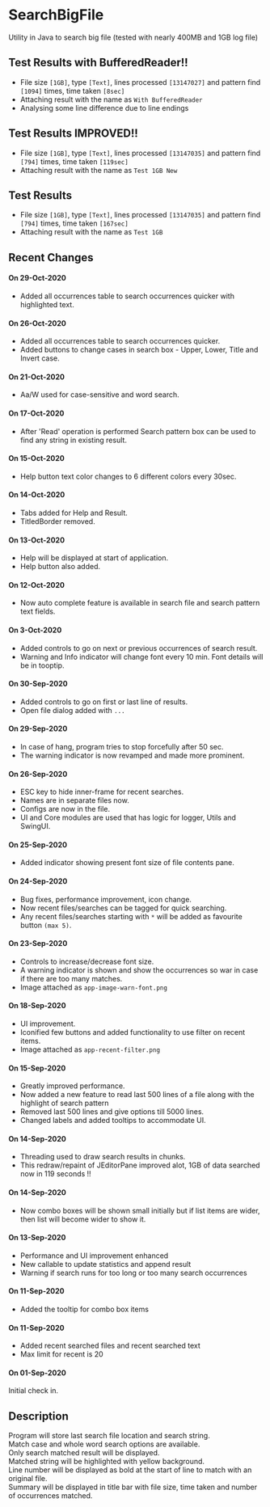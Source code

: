 # SearchBigFile
Utility in Java to search big file (tested with nearly 400MB and 1GB log file)

## Test Results with BufferedReader!!<br>
 - File size `[1GB]`, type `[Text]`, lines processed `[13147027]` and pattern find `[1094]` times, time taken `[8sec]`<br>
 - Attaching result with the name as `With BufferedReader`<br>
 - Analysing some line difference due to line endings<br>

## Test Results IMPROVED!!<br>
 - File size `[1GB]`, type `[Text]`, lines processed `[13147035]` and pattern find `[794]` times, time taken `[119sec]`<br>
 - Attaching result with the name as `Test 1GB New`<br>

## Test Results<br>
 - File size `[1GB]`, type `[Text]`, lines processed `[13147035]` and pattern find `[794]` times, time taken `[167sec]`<br>
 - Attaching result with the name as `Test 1GB`<br>

## Recent Changes<br>
#### On 29-Oct-2020
* Added all occurrences table to search occurrences quicker with highlighted text. 

#### On 26-Oct-2020
* Added all occurrences table to search occurrences quicker. 
* Added buttons to change cases in search box - Upper, Lower, Title and Invert case. 

#### On 21-Oct-2020
* Aa/W used for case-sensitive and word search.

#### On 17-Oct-2020
* After 'Read' operation is performed Search pattern box can be used to find any string in existing result. 

#### On 15-Oct-2020
* Help button text color changes to 6 different colors every 30sec.  

#### On 14-Oct-2020
* Tabs added for Help and Result. 
* TitledBorder removed. 

#### On 13-Oct-2020
* Help will be displayed at start of application. 
* Help button also added. 

#### On 12-Oct-2020
* Now auto complete feature is available in search file and search pattern text fields. 

#### On 3-Oct-2020
* Added controls to go on next or previous occurrences of search result. 
* Warning and Info indicator will change font every 10 min.  Font details will be in tooptip. 

#### On 30-Sep-2020
* Added controls to go on first or last line of results. 
* Open file dialog added with `...` 

#### On 29-Sep-2020
* In case of hang, program tries to stop forcefully after 50 sec. 
* The warning indicator is now revamped and made more prominent. 

#### On 26-Sep-2020
* ESC key to hide inner-frame for recent searches.
* Names are in separate files now.
* Configs are now in the file.
* UI and Core modules are used that has logic for logger, Utils and SwingUI.

#### On 25-Sep-2020
* Added indicator showing present font size of file contents pane.

#### On 24-Sep-2020
* Bug fixes, performance improvement, icon change.
* Now recent files/searches can be tagged for quick searching.
* Any recent files/searches starting with `*` will be added as favourite button `(max 5)`.

#### On 23-Sep-2020
* Controls to increase/decrease font size.
* A warning indicator is shown and show the occurrences so war in case if there are too many matches.
* Image attached as `app-image-warn-font.png`  

#### On 18-Sep-2020
* UI improvement.
* Iconified few buttons and added functionality to use filter on recent items.
* Image attached as `app-recent-filter.png`  

#### On 15-Sep-2020
* Greatly improved performance.
* Now added a new feature to read last 500 lines of a file along with the highlight of search pattern  
* Removed last 500 lines and give options till 5000 lines.  
* Changed labels and added tooltips to accommodate UI.  

#### On 14-Sep-2020
* Threading used to draw search results in chunks.
* This redraw/repaint of JEditorPane improved alot, 1GB of data searched now in 119 seconds !!  

#### On 14-Sep-2020
* Now combo boxes will be shown small initially but if list items are wider, then list will become wider to show it. 

#### On 13-Sep-2020
* Performance and UI improvement enhanced
* New callable to update statistics and append result
* Warning if search runs for too long or too many search occurrences 

#### On 11-Sep-2020
* Added the tooltip for combo box items

#### On 11-Sep-2020
* Added recent searched files and recent searched text
* Max limit for recent is 20

#### On 01-Sep-2020
Initial check in.

## Description
Program will store last search file location and search string. <br>
Match case and whole word search options are available. <br>
Only search matched result will be displayed. <br>
Matched string will be highlighted with yellow background. <br>
Line number will be displayed as bold at the start of line to match with an original file. <br>
Summary will be displayed in title bar with file size, time taken and number of occurrences matched. <br>
